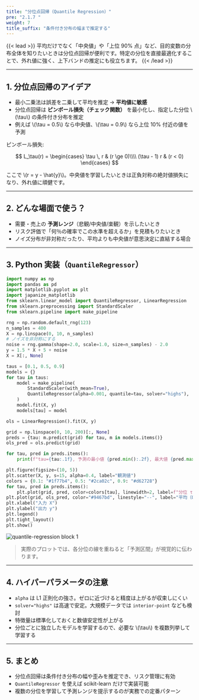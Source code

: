 ```yaml
---
title: "分位点回帰（Quantile Regression）"
pre: "2.1.7 "
weight: 7
title_suffix: "条件付き分布の幅まで推定する"
---
```


{{< lead >}}
平均だけでなく「中央値」や「上位 90% 点」など、目的変数の分布全体を知りたいときは分位点回帰が便利です。特定の分位を直接最適化することで、外れ値に強く、上下バンドの推定にも役立ちます。
{{< /lead >}}

---

## 1. 分位点回帰のアイデア

- 最小二乗法は誤差を二乗して平均を推定 → **平均値に敏感**  
- 分位点回帰は **ピンボール損失（チェック関数）** を最小化し、指定した分位 \\(\tau\\) の条件付き分布を推定  
- 例えば \\(\tau = 0.5\\) なら中央値、\\(\tau = 0.9\\) なら上位 10% 付近の値を予測

ピンボール損失:

$$
L_\tau(r) =
\begin{cases}
\tau \, r & (r \ge 0)\\\\
(\tau - 1) r & (r < 0)
\end{cases}
$$

ここで \\(r = y - \hat{y}\\)。中央値を学習したいときは正負対称の絶対値損失になり、外れ値に頑健です。

---

## 2. どんな場面で使う？

- 需要・売上の **予測レンジ**（悲観/中央値/楽観）を示したいとき  
- リスク評価で「何％の確率でこの水準を超えるか」を見積もりたいとき  
- ノイズ分布が非対称だったり、平均よりも中央値が意思決定に直結する場合

---

## 3. Python 実装（`QuantileRegressor`）

```python
import numpy as np
import pandas as pd
import matplotlib.pyplot as plt
import japanize_matplotlib
from sklearn.linear_model import QuantileRegressor, LinearRegression
from sklearn.preprocessing import StandardScaler
from sklearn.pipeline import make_pipeline

rng = np.random.default_rng(123)
n_samples = 400
X = np.linspace(0, 10, n_samples)
# ノイズを非対称にする
noise = rng.gamma(shape=2.0, scale=1.0, size=n_samples) - 2.0
y = 1.5 * X + 5 + noise
X = X[:, None]

taus = [0.1, 0.5, 0.9]
models = {}
for tau in taus:
    model = make_pipeline(
        StandardScaler(with_mean=True),
        QuantileRegressor(alpha=0.001, quantile=tau, solver="highs"),
    )
    model.fit(X, y)
    models[tau] = model

ols = LinearRegression().fit(X, y)

grid = np.linspace(0, 10, 200)[:, None]
preds = {tau: m.predict(grid) for tau, m in models.items()}
ols_pred = ols.predict(grid)

for tau, pred in preds.items():
    print(f"tau={tau:.1f}, 予測の最小値 {pred.min():.2f}, 最大値 {pred.max():.2f}")

plt.figure(figsize=(10, 5))
plt.scatter(X, y, s=15, alpha=0.4, label="観測値")
colors = {0.1: "#1f77b4", 0.5: "#2ca02c", 0.9: "#d62728"}
for tau, pred in preds.items():
    plt.plot(grid, pred, color=colors[tau], linewidth=2, label=f"分位 τ={tau}")
plt.plot(grid, ols_pred, color="#9467bd", linestyle="--", label="平均（OLS）")
plt.xlabel("入力 X")
plt.ylabel("出力 y")
plt.legend()
plt.tight_layout()
plt.show()
```

![quantile-regression block 1](/images/basic/regression/quantile-regression_block01.svg)

> 実際のプロットでは、各分位の線を重ねると「予測区間」が視覚的に伝わります。

---

## 4. ハイパーパラメータの注意

- `alpha` は L1 正則化の強さ。ゼロに近づけると精度は上がるが収束しにくい  
- `solver="highs"` は高速で安定。大規模データでは `interior-point` なども検討  
- 特徴量は標準化しておくと数値安定性が上がる  
- 分位ごとに独立したモデルを学習するので、必要な \\(\tau\\) を複数列挙して学習する

---

## 5. まとめ

- 分位点回帰は条件付き分布の幅や歪みを推定でき、リスク管理に有効  
- `QuantileRegressor` を使えば scikit-learn だけで実装可能  
- 複数の分位を学習して予測レンジを提示するのが実務での定番パターン
